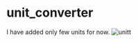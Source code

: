 # unit_converter
I have added only few units for now.
![unitt](https://github.com/user-attachments/assets/50aa0c4e-7fad-438d-a307-2772dd7c1392)
